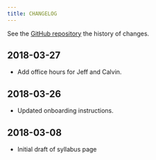 ```yaml
---
title: CHANGELOG
---
```


See the [GitHub repository](https://github.com/UW-POLS503/2018/commits/master) the history of changes.

## 2018-03-27

-   Add office hours for Jeff and Calvin.

## 2018-03-26

-   Updated onboarding instructions.

## 2018-03-08

-   Initial draft of syllabus page

